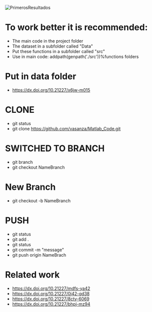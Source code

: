 ![PrimerosResultados](https://user-images.githubusercontent.com/12642226/126882910-2b2d8035-7f48-4cb0-8a89-82620e686328.PNG)

# To work better it is recommended:
- The main code in the project folder
- The dataset in a subfolder called "Data"
- Put these functions in a subfolder called "src"
- Use in main code: addpath(genpath('./src'))%functions folders

# Put in data folder
- https://dx.doi.org/10.21227/x6jw-m015

# CLONE
- git status
- git clone https://github.com/vasanza/Matlab_Code.git

# SWITCHED TO BRANCH
- git branch
- git checkout NameBranch

# New Branch
- git checkout -b NameBranch

# PUSH
- git status
- git add .
- git status
- git commit -m "message"
- git push origin NameBrach

# Related work
- https://dx.doi.org/10.21227/mdfs-ya42
- https://dx.doi.org/10.21227/0j42-qd38
- https://dx.doi.org/10.21227/8cty-6069
- https://dx.doi.org/10.21227/bhpj-mz94
